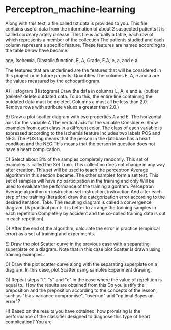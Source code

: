 # Perceptron_machine-learning
Along with this text, a file called txt.data is provided to you. This file contains useful data from the information of about 2 suspected patients
It is called coronary artery disease. This file is actually a table, each row of which represents a member of the collection
The patients studied and each column represent a specific feature. These features are named according to the table below
have became.

age, Ischemia, Diastolic.function, E, A, Grade, E.A, e, a, and e.a.

The features that are underlined are the features that will be considered in this project or in future projects. Quantities
The columns E, A, e and a are the values ​​measured by the echocardiogram.

A) Histogram (Histogram) Draw the data in columns E, A, e and a.
(outlier (delete? delete outdated data. To do this, the entire line containing the outdated data must be deleted.
Columns a must all be less than 2.0. Remove rows with attribute values ​​a greater than 2.0.)

B) Draw a plot scatter diagram with two properties A and E. The horizontal axis for the variable A The vertical axis for the variable
Consider e. Show examples from each class in a different color. The class of each variable is expressed according to the Ischemia feature
Includes two labels POS and NEG. The POS tag means that the person in the database has a heart condition and the NEG
This means that the person in question does not have a heart complication.

C) Select about 3% of the samples completely randomly. This set of examples is called the Set Train.
This collection does not change in any way after creation. This set will be used to teach the perceptron Average algorithm in this section
became. The other samples form a set test. This set of samples will have no participation in the training and only
Will be used to evaluate the performance of the training algorithm. Perceptron Average algorithm on instruction set instruction, instruction
And after each step of the training (Iteration) draw the categorization error according to the desired iteration.
Take. The resulting diagram is called a convergence diagram. (A practical point: it is better to arrange the training samples in each repetition
Completely by accident and the so-called training data is cut in each repetition).

D) After the end of the algorithm, calculate the error in practice (empirical error) as a set of training and experiments.

E) Draw the plot Scatter curve in the previous case with a separating superplate on a diagram. Note that in this case
plot Scatter is drawn using training examples.

C) Draw the plot scatter curve along with the separating superplate on a diagram. In this case, plot Scatter using samples
Experiment drawing.

G) Repeat steps "t", "s" and "c" in the case where the value of repetition is equal to.. How the results are obtained from this
Do you justify the preposition and the preposition according to the concepts of the lesson, such as "bias-variance compromise", "overrun" and "optimal Bayesian error"?

H) Based on the results you have obtained, how promising is the performance of the classifier designed to diagnose this type of heart complication?
You are
